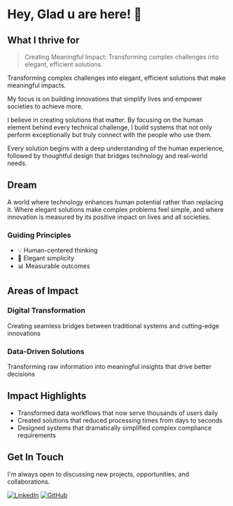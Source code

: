 # Hey, Glad u are here! 👋

## What I thrive for


> Creating Meaningful Impact: Transforming complex challenges into elegant, efficient solutions.

Transforming complex challenges into elegant, efficient solutions that make meaningful impacts. 

My focus is on building innovations that simplify lives and empower societies to achieve more.

I believe in creating solutions that matter. By focusing on the human element behind every technical challenge, I build systems that not only perform exceptionally but truly connect with the people who use them.

Every solution begins with a deep understanding of the human experience, followed by thoughtful design that bridges technology and real-world needs.

## Dream

A world where technology enhances human potential rather than replacing it. Where elegant solutions make complex problems feel simple, and where innovation is measured by its positive impact on lives and all societies.

### Guiding Principles
- 💡 Human-centered thinking
- 🎨 Elegant simplicity
- 📊 Measurable outcomes

## Areas of Impact

### Digital Transformation
Creating seamless bridges between traditional systems and cutting-edge innovations


### Data-Driven Solutions
Transforming raw information into meaningful insights that drive better decisions

## Impact Highlights

- Transformed data workflows that now serve thousands of users daily
- Created solutions that reduced processing times from days to seconds
- Designed systems that dramatically simplified complex compliance requirements

## Get In Touch

I'm always open to discussing new projects, opportunities, and collaborations.

[![LinkedIn](https://img.shields.io/badge/LinkedIn-divyaprakashrx-blue?style=flat-square&logo=linkedin)](https://linkedin.com/in/divyaprakashrx)
[![GitHub](https://img.shields.io/badge/GitHub-divyaprakashrx-black?style=flat-square&logo=github)](https://github.com/divyaprakashrx)
